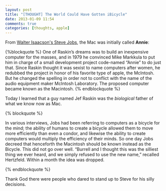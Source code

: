 ```yaml
---
layout: post
title: "[THOUGHT] The World Could Have Gotten iBicycle"
date: 2013-01-09 11:54
comments: true
categories: [thoughts, apple]
---
```


From [Walter Isaacson's Steve Jobs](http://www.amazon.com/gp/product/B004W2UBYW/ref=as_li_ss_tl?ie=UTF8&tag=everlasti-20&linkCode=as2&camp=1789&creative=390957&creativeASIN=B004W2UBYW), the Mac was initially called **Annie**:

{%blockquote %}
One of Raskin’s dreams was to build an inexpensive computer for the masses, and in 1979 he convinced Mike Markkula to put him in charge of a small development project code-named “Annie” to do just that. Since Raskin thought it was sexist to name computers after women, he redubbed the project in honor of his favorite type of apple, the McIntosh. But he changed the spelling in order not to conflict with the name of the audio equipment maker McIntosh Laboratory. The proposed computer became known as the Macintosh.
{% endblockquote %}

Today I learned that a guy named Jef Raskin was the *biological* father of what we know now as Mac.

<!-- more -->

{% blockquote %}

In various interviews, Jobs had been referring to computers as a bicycle for the mind; the ability of humans to create a bicycle allowed them to move more efficiently than even a condor, and likewise the ability to create computers would multiply the efficiency of their minds. So one day Jobs decreed that henceforth the Macintosh should be known instead as the Bicycle. This did not go over well. “Burrell and I thought this was the silliest thing we ever heard, and we simply refused to use the new name,” recalled Hertzfeld. Within a month the idea was dropped.

{% endblockquote %}

Thank God there were people who dared to stand up to Steve for his silly decisions.